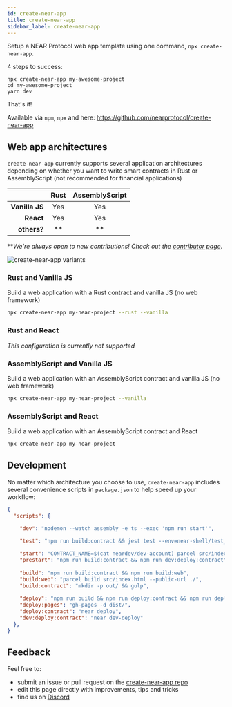 ```yaml
---
id: create-near-app
title: create-near-app
sidebar_label: create-near-app
---
```


Setup a NEAR Protocol web app template using one command, `npx create-near-app`.

4 steps to success:

```text
npx create-near-app my-awesome-project
cd my-awesome-project
yarn dev
```

That's it!

Available via `npm`, `npx` and here: https://github.com/nearprotocol/create-near-app

## Web app architectures

`create-near-app` currently supports several application architectures depending on whether you want to write smart contracts in Rust or AssemblyScript (not recommended for financial applications)

|                |    Rust     |  AssemblyScript |
|---------------:|:-----------:|:---------------:|
| **Vanilla JS** |     Yes     |       Yes       |
| **React**      |     Yes     |       Yes       |
| **others?**    |      **     |       **        |


***We're always open to new contributions!  Check out the [contributor page](https://docs.nearprotocol.com/docs/contribution/technical-contribution).*

![create-near-app variants](/docs/assets/create-near-app--output-variants.png)

### Rust and Vanilla JS

Build a web application with a Rust contract and vanilla JS (no web framework)

```bash
npx create-near-app my-near-project --rust --vanilla
```

### Rust and React

*This configuration is currently not supported*

### AssemblyScript and Vanilla JS

Build a web application with an AssemblyScript contract and vanilla JS (no web framework)

```bash
npx create-near-app my-near-project --vanilla
```

### AssemblyScript and React

Build a web application with an AssemblyScript contract and React 

```bash
npx create-near-app my-near-project
```

## Development

No matter which architecture you choose to use, `create-near-app` includes several convenience scripts in `package.json` to help speed up your workflow:

```json
{
  "scripts": {

    "dev": "nodemon --watch assembly -e ts --exec 'npm run start'",
    
    "test": "npm run build:contract && jest test --env=near-shell/test_environment --runInBand",

    "start": "CONTRACT_NAME=$(cat neardev/dev-account) parcel src/index.html",
    "prestart": "npm run build:contract && npm run dev:deploy:contract",
    
    "build": "npm run build:contract && npm run build:web",
    "build:web": "parcel build src/index.html --public-url ./",
    "build:contract": "mkdir -p out/ && gulp",
    
    "deploy": "npm run build && npm run deploy:contract && npm run deploy:pages",
    "deploy:pages": "gh-pages -d dist/",
    "deploy:contract": "near deploy",
    "dev:deploy:contract": "near dev-deploy"
  },
}
```

## Feedback

Feel free to:

- submit an issue or pull request on the [create-near-app repo](https://github.com/nearprotocol/create-near-app)
- edit this page directly with improvements, tips and tricks
- find us on [Discord](http://near.chat/)
